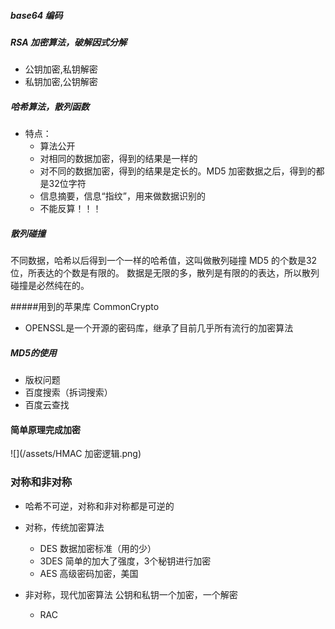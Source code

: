 #####  base64 编码
#####  RSA 加密算法，破解因式分解
- 公钥加密,私钥解密
- 私钥加密,公钥解密

##### 哈希算法，散列函数
- 特点：
  - 算法公开
  - 对相同的数据加密，得到的结果是一样的
  - 对不同的数据加密，得到的结果是定长的。MD5 加密数据之后，得到的都是32位字符
  - 信息摘要，信息“指纹”，用来做数据识别的
  - 不能反算！！！
  
##### 散列碰撞
不同数据，哈希以后得到一个一样的哈希值，这叫做散列碰撞
MD5 的个数是32位，所表达的个数是有限的。
数据是无限的多，散列是有限的的表达，所以散列碰撞是必然纯在的。

#####用到的苹果库  CommonCrypto
- OPENSSL是一个开源的密码库，继承了目前几乎所有流行的加密算法


##### MD5的使用
- 版权问题
- 百度搜索（拆词搜索）
- 百度云查找

#### 简单原理完成加密
![](/assets/HMAC 加密逻辑.png)


### 对称和非对称
- 哈希不可逆，对称和非对称都是可逆的
- 对称，传统加密算法
   - DES 数据加密标准（用的少）
   - 3DES 简单的加大了强度，3个秘钥进行加密
   - AES  高级密码加密，美国
- 非对称，现代加密算法  公钥和私钥一个加密，一个解密

  - RAC